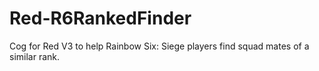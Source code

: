 # Red-R6RankedFinder
Cog for Red V3 to help Rainbow Six: Siege players find squad mates of a similar rank.
